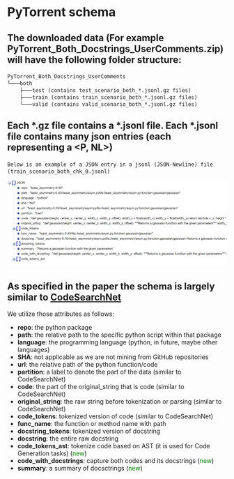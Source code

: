 # PyTorrent schema

## The downloaded data (For example PyTorrent_Both_Docstrings_UserComments.zip) will have the following folder structure:
```
PyTorrent_Both_Docstrings_UserComments
└───both
    ├───test (contains test_scenario_both_*.jsonl.gz files)
    ├───train (contains train_scenario_both_*.jsonl.gz files)
    └───valid (contains valid_scenario_both_*.jsonl.gz files)
```

## Each *.gz file contains a *.jsonl file. Each *.jsonl file contains many json entries (each representing a <P, NL>)

```
Below is an example of a JSON entry in a jsonl (JSON-Newline) file (train_scenario_both_chk_0.jsonl)
```
<img src="images/schema_example.PNG" width=650>

## As specified in the paper the schema is largely similar to [CodeSearchNet](https://github.com/github/codesearchnet#schema--format)

We utilize those attributes as follows:

* **repo**: the python package
* **path**: the relative path to the specific python script within that package
* **language**: the programming language (python, in future, maybe other languages)
* **SHA**: not applicable as we are not mining from GitHub repositories
* **url**: the relative path of the python function/code
* **partition**: a label to denote the part of the data (similar to CodeSearchNet)
* **code**: the part of the original_string that is code (similar to CodeSearchNet)
* **original_string**: the raw string before tokenization or parsing (similar to CodeSearchNet)
* **code_tokens**: tokenized version of code (similar to CodeSearchNet)
* **func_name**: the function or method name with path
* **docstring_tokens**: tokenized version of docstring
* **docstring**: the entire raw docstring
* **code_tokens_ast**: tokenize code based on AST (it is used for Code Generation tasks)  (<font color="green">new</font>)
* **code_with_docstrings**: capture both codes and its docstrings (<font color="green">new</font>)
* **summary**: a summary of docsctrings (<font color="green">new</font>)
